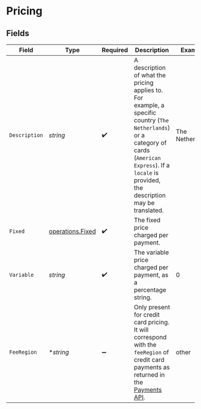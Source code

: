 # Pricing


## Fields

| Field                                                                                                                                                                                                        | Type                                                                                                                                                                                                         | Required                                                                                                                                                                                                     | Description                                                                                                                                                                                                  | Example                                                                                                                                                                                                      |
| ------------------------------------------------------------------------------------------------------------------------------------------------------------------------------------------------------------ | ------------------------------------------------------------------------------------------------------------------------------------------------------------------------------------------------------------ | ------------------------------------------------------------------------------------------------------------------------------------------------------------------------------------------------------------ | ------------------------------------------------------------------------------------------------------------------------------------------------------------------------------------------------------------ | ------------------------------------------------------------------------------------------------------------------------------------------------------------------------------------------------------------ |
| `Description`                                                                                                                                                                                                | *string*                                                                                                                                                                                                     | :heavy_check_mark:                                                                                                                                                                                           | A description of what the pricing applies to. For example, a specific country (`The Netherlands`) or a<br/>category of cards (`American Express`). If a `locale` is provided, the description may be translated. | The Netherlands                                                                                                                                                                                              |
| `Fixed`                                                                                                                                                                                                      | [operations.Fixed](../../models/operations/fixed.md)                                                                                                                                                         | :heavy_check_mark:                                                                                                                                                                                           | The fixed price charged per payment.                                                                                                                                                                         |                                                                                                                                                                                                              |
| `Variable`                                                                                                                                                                                                   | *string*                                                                                                                                                                                                     | :heavy_check_mark:                                                                                                                                                                                           | The variable price charged per payment, as a percentage string.                                                                                                                                              | 0                                                                                                                                                                                                            |
| `FeeRegion`                                                                                                                                                                                                  | **string*                                                                                                                                                                                                    | :heavy_minus_sign:                                                                                                                                                                                           | Only present for credit card pricing. It will correspond with the `feeRegion` of credit card payments as<br/>returned in the [Payments API](get-payment).                                                    | other                                                                                                                                                                                                        |